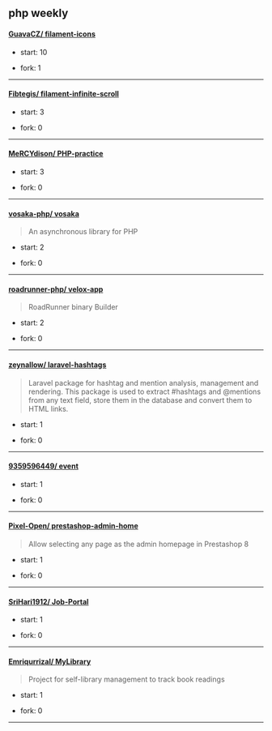 ## php weekly

#### [GuavaCZ/ filament-icons](https://github.com/GuavaCZ/filament-icons)
>  
+ start: 10
+ fork: 1
---
#### [Fibtegis/ filament-infinite-scroll](https://github.com/Fibtegis/filament-infinite-scroll)
>  
+ start: 3
+ fork: 0
---
#### [MeRCYdison/ PHP-practice](https://github.com/MeRCYdison/PHP-practice)
>  
+ start: 3
+ fork: 0
---
#### [vosaka-php/ vosaka](https://github.com/vosaka-php/vosaka)
>  An asynchronous library for PHP
+ start: 2
+ fork: 0
---
#### [roadrunner-php/ velox-app](https://github.com/roadrunner-php/velox-app)
>  RoadRunner binary Builder
+ start: 2
+ fork: 0
---
#### [zeynallow/ laravel-hashtags](https://github.com/zeynallow/laravel-hashtags)
>  Laravel package for hashtag and mention analysis, management and rendering. This package is used to extract #hashtags and @mentions from any text field, store them in the database and convert them to HTML links.
+ start: 1
+ fork: 0
---
#### [9359596449/ event](https://github.com/9359596449/event)
>  
+ start: 1
+ fork: 0
---
#### [Pixel-Open/ prestashop-admin-home](https://github.com/Pixel-Open/prestashop-admin-home)
>  Allow selecting any page as the admin homepage in Prestashop 8
+ start: 1
+ fork: 0
---
#### [SriHari1912/ Job-Portal](https://github.com/SriHari1912/Job-Portal)
>  
+ start: 1
+ fork: 0
---
#### [Emriqurrizal/ MyLibrary](https://github.com/Emriqurrizal/MyLibrary)
>  Project for self-library management to track book readings
+ start: 1
+ fork: 0
---